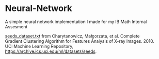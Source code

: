 # Neural-Network
A simple neural network implementation I made for my IB Math Internal Assesment


[seeds_dataset.txt](https://github.com/willkroboth/Neural-Network/blob/main/seeds_dataset.txt) from Charytanowicz, Małgorzata, et al. Complete Gradient Clustering Algorithm for Features Analysis of X-ray Images. 2010. UCI Machine Learning Repository, https://archive.ics.uci.edu/ml/datasets/seeds.
